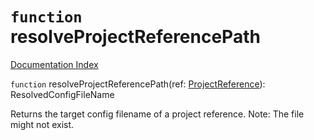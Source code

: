 # `function` resolveProjectReferencePath

[Documentation Index](../README.md)

`function` resolveProjectReferencePath(ref: [ProjectReference](../interface.ProjectReference/README.md)): ResolvedConfigFileName

Returns the target config filename of a project reference.
Note: The file might not exist.

